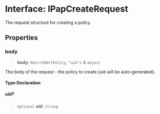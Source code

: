 # Interface: IPapCreateRequest

The request structure for creating a policy.

## Properties

### body

> **body**: `Omit`\<`IOdrlPolicy`, `"uid"`\> & `object`

The body of the request - the policy to create (uid will be auto-generated).

#### Type Declaration

##### uid?

> `optional` **uid**: `string`
